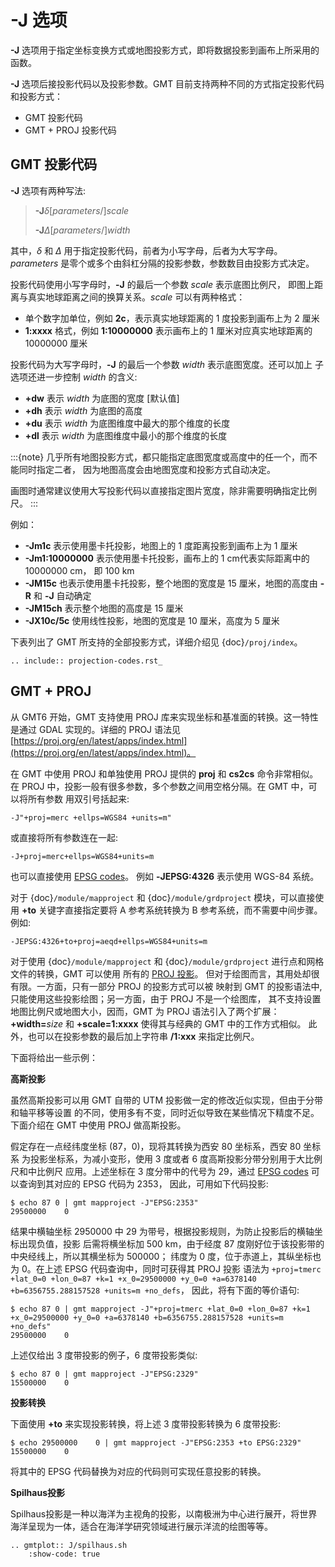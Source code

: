 # -J 选项

**-J** 选项用于指定坐标变换方式或地图投影方式，即将数据投影到画布上所采用的函数。

**-J** 选项后接投影代码以及投影参数。GMT 目前支持两种不同的方式指定投影代码和投影方式：

- GMT 投影代码
- GMT + PROJ 投影代码

## GMT 投影代码

**-J** 选项有两种写法:

> **-J**$\delta$\[*parameters*/\]*scale*
>
> **-J**$\Delta$\[*parameters*/\]*width*

其中，*δ* 和 *Δ* 用于指定投影代码，前者为小写字母，后者为大写字母。
*parameters* 是零个或多个由斜杠分隔的投影参数，参数数目由投影方式决定。

投影代码使用小写字母时，**-J** 的最后一个参数 *scale* 表示底图比例尺，
即图上距离与真实地球距离之间的换算关系。*scale* 可以有两种格式：

- 单个数字加单位，例如 **2c**，表示真实地球距离的 1 度投影到画布上为 2 厘米
- **1:xxxx** 格式，例如 **1:10000000** 表示画布上的 1 厘米对应真实地球距离的 10000000 厘米

投影代码为大写字母时，**-J** 的最后一个参数 *width* 表示底图宽度。还可以加上
子选项还进一步控制 *width* 的含义:

- **+dw** 表示 *width* 为底图的宽度 [默认值]
- **+dh** 表示 *width* 为底图的高度
- **+du** 表示 *width* 为底图维度中最大的那个维度的长度
- **+dl** 表示 *width* 为底图维度中最小的那个维度的长度

:::{note}
几乎所有地图投影方式，都只能指定底图宽度或高度中的任一个，而不能同时指定二者，
因为地图高度会由地图宽度和投影方式自动决定。

画图时通常建议使用大写投影代码以直接指定图片宽度，除非需要明确指定比例尺。
:::

例如：

- **-Jm1c** 表示使用墨卡托投影，地图上的 1 度距离投影到画布上为 1 厘米
- **-Jm1:10000000** 表示使用墨卡托投影，画布上的 1 cm代表实际距离中的 10000000 cm，
  即 100 km
- **-JM15c** 也表示使用墨卡托投影，整个地图的宽度是 15 厘米，地图的高度由 **-R**
  和 **-J** 自动确定
- **-JM15ch** 表示整个地图的高度是 15 厘米
- **-JX10c/5c** 使用线性投影，地图的宽度是 10 厘米，高度为 5 厘米

下表列出了 GMT 所支持的全部投影方式，详细介绍见 {doc}`/proj/index`。

```{eval-rst}
.. include:: projection-codes.rst_
```

## GMT + PROJ

从 GMT6 开始，GMT 支持使用 PROJ 库来实现坐标和基准面的转换。这一特性是通过 GDAL
实现的。详细的 PROJ 语法见 [https://proj.org/en/latest/apps/index.html](https://proj.org/en/latest/apps/index.html)。

在 GMT 中使用 PROJ 和单独使用 PROJ 提供的 **proj** 和 **cs2cs** 命令非常相似。
在 PROJ 中，投影一般有很多参数，多个参数之间用空格分隔。在 GMT 中，可以将所有参数
用双引号括起来:

```
-J"+proj=merc +ellps=WGS84 +units=m"
```

或直接将所有参数连在一起:

```
-J+proj=merc+ellps=WGS84+units=m
```

也可以直接使用 [EPSG codes](http://spatialreference.org)。
例如 **-JEPSG:4326** 表示使用 WGS-84 系统。

对于 {doc}`/module/mapproject` 和 {doc}`/module/grdproject` 模块，可以直接使用
**+to** 关键字直接指定要将 A 参考系统转换为 B 参考系统，而不需要中间步骤。例如:

```
-JEPSG:4326+to+proj=aeqd+ellps=WGS84+units=m
```

对于使用 {doc}`/module/mapproject` 和 {doc}`/module/grdproject` 进行点和网格
文件的转换，GMT 可以使用
所有的 [PROJ 投影](https://proj.org/en/latest/operations/projections/index.html)。
但对于绘图而言，其用处却很有限。一方面，只有一部分 PROJ 的投影方式可以被
映射到 GMT 的投影语法中, 只能使用这些投影绘图；另一方面，由于 PROJ 不是一个绘图库，
其不支持设置地图比例尺或地图大小，因而，GMT 为 PROJ 语法引入了两个扩展：**+width=**_size_
和 **+scale=1:xxxx** 使得其与经典的 GMT 中的工作方式相似。
此外，也可以在投影参数的最后加上字符串 **/1:xxx** 来指定比例尺。

下面将给出一些示例：

**高斯投影**

虽然高斯投影可以用 GMT 自带的 UTM 投影做一定的修改近似实现，但由于分带和轴平移等设置
的不同，使用多有不变，同时近似导致在某些情况下精度不足。下面介绍在 GMT 中使用 PROJ 做高斯投影。

假定存在一点经纬度坐标 (87，0)，现将其转换为西安 80 坐标系，西安 80 坐标系
为投影坐标系，为减小变形，使用 3 度或者 6 度高斯投影分带分别用于大比例尺和中比例尺
应用。上述坐标在 3 度分带中的代号为 29，通过
[EPSG codes](http://spatialreference.org) 可以查询到其对应的 EPSG 代码为 2353，
因此，可用如下代码投影:

```
$ echo 87 0 | gmt mapproject -J"EPSG:2353"
29500000    0
```

结果中横轴坐标 2950000 中 29 为带号，根据投影规则，为防止投影后的横轴坐标出现负值，投影
后需将横坐标加 500 km，由于经度 87 度刚好位于该投影带的中央经线上，所以其横坐标为 500000；
纬度为 0 度，位于赤道上，其纵坐标也为 0。在上述 EPSG 代码查询中，同时可获得其 PROJ 投影
语法为 `+proj=tmerc +lat_0=0 +lon_0=87 +k=1 +x_0=29500000 +y_0=0 +a=6378140 +b=6356755.288157528 +units=m +no_defs`，
因此，将有下面的等价语句:

```
$ echo 87 0 | gmt mapproject -J"+proj=tmerc +lat_0=0 +lon_0=87 +k=1 +x_0=29500000 +y_0=0 +a=6378140 +b=6356755.288157528 +units=m +no_defs"
29500000    0
```

上述仅给出 3 度带投影的例子，6 度带投影类似:

```
$ echo 87 0 | gmt mapproject -J"EPSG:2329"
15500000    0
```

**投影转换**

下面使用 **+to** 来实现投影转换，将上述 3 度带投影转换为 6 度带投影:

```
$ echo 29500000    0 | gmt mapproject -J"EPSG:2353 +to EPSG:2329"
15500000    0
```

将其中的 EPSG 代码替换为对应的代码则可实现任意投影的转换。

**Spilhaus投影**

Spilhaus投影是一种以海洋为主视角的投影，以南极洲为中心进行展开，将世界海洋呈现为一体，适合在海洋学研究领域进行展示洋流的绘图等等。

```{eval-rst}
.. gmtplot:: J/spilhaus.sh
    :show-code: true
```